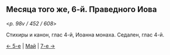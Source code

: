 
## Месяца того же, 6-й. Праведного Иова

<*p. 98v / 452 / 608*>

Стихиры и канон, глас 4-й, Иоанна монаха. Седален, глас 4-й. 

[← 5-е](05_05_EUR.ru.md) | [Май](README.md#6-й) | [7-е →](05_07_EUR.ru.md) 

